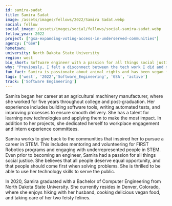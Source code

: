 ```yaml
---
id: samira-sadat
title: Samira Sadat
image: /assets/images/fellows/2022/Samira Sadat.webp
social: fellow
social_image: /assets/images/social/fellows/social-samira-sadat.webp
fellow_year: 2022
project: ["gsa-expanding-voting-access-in-underserved-communities"]
agency: ["GSA"]
hometown:
university: North Dakota State University
region: west
bio_short: Software engineer with a passion for all things social justice
why: "Previously, I felt a disconnect between the tech work I did and my desire to work on issues I am passionate about. I am joining the U.S. Digital Corps because I want to serve the American people with my tech skills. USDC's values of integrity, inclusion, and impact align well with my own."
fun_fact: Samira is passionate about animal rights and has been vegan for four years.
tags: ['west', '2022','Software_Engineering', 'GSA', 'active']
track: ['Software Engineering']
---
```


Samira began her career at an agricultural machinery manufacturer, where she worked for five years throughout college and post-graduation. Her experience includes building software tools, writing automated tests, and improving processes to ensure smooth delivery. She has a talent for learning new technologies and applying them to make the most impact. In addition to her projects, she dedicated herself to workplace engagement and intern experience committees. 

Samira works to give back to the communities that inspired her to pursue a career in STEM. This includes mentoring and volunteering for FIRST Robotics programs and engaging with underrepresented people in STEM. Even prior to becoming an engineer, Samira had a passion for all things social justice. She believes that all people deserve equal opportunity, and that people should come first when solving problems. She is thrilled to be able to use her technology skills to serve the public.

In 2020, Samira graduated with a Bachelor of Computer Engineering from North Dakota State University. She currently resides in Denver, Colorado, where she enjoys hiking with her husband, cooking delicious vegan food, and taking care of her two feisty felines.
